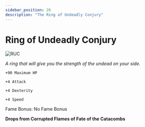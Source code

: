 ```yaml
---
sidebar_position: 26
description: "The Ring of Undeadly Conjury"
---
```


# Ring of Undeadly Conjury

![RUC](https://vwiki.valorserver.com/api/item/picture/ring%20of%20undeadly%20conjury)

<i>A ring that will give you the strength of the undead on your side.</i>

    +90 Maximum HP
    
    +4 Attack
    
    +4 Dexterity
    
    +4 Speed
    
Fame Bonus: No Fame Bonus

**Drops from Corrupted Flames of Fate of the Catacombs**
